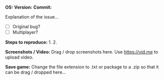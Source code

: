 **OS:** 
**Version:** 
**Commit:** 

Explanation of the issue...

- [ ] Original bug?
- [ ] Multiplayer?

**Steps to reproduce:**
1. 
2. 

**Screenshots / Video:**
Drag / drop screenshots here. Use https://vid.me to upload video.

**Save game:**
Change the file extension to .txt or package to a .zip so that it can be drag / dropped here...
